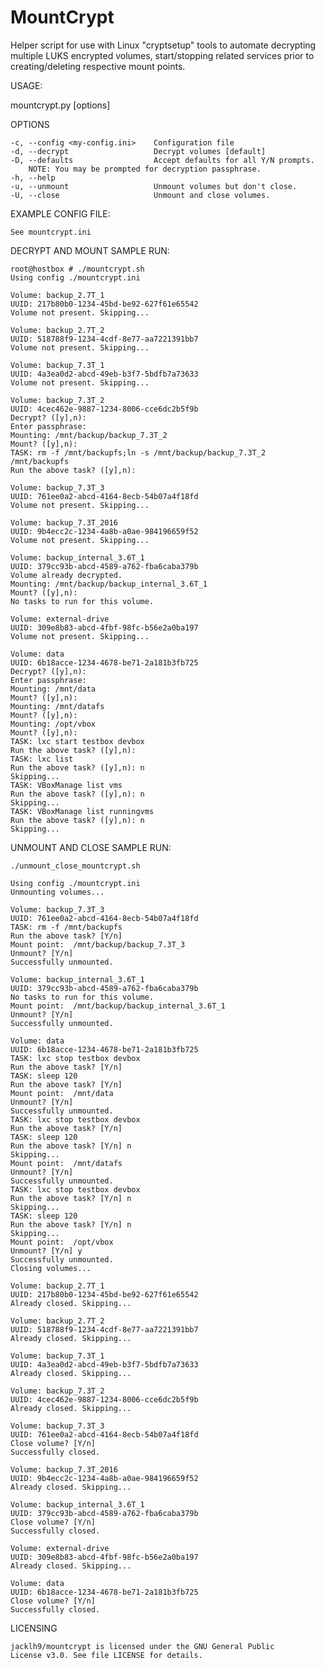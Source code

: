 # MountCrypt
Helper script for use with Linux "cryptsetup" tools to automate decrypting multiple LUKS encrypted volumes, start/stopping related services prior to creating/deleting respective mount points.


USAGE:

mountcrypt.py [options]


OPTIONS

    -c, --config <my-config.ini>    Configuration file
    -d, --decrypt                   Decrypt volumes [default]
    -D, --defaults                  Accept defaults for all Y/N prompts.
        NOTE: You may be prompted for decryption passphrase.
    -h, --help
    -u, --unmount                   Unmount volumes but don't close.
    -U, --close                     Unmount and close volumes.         

EXAMPLE CONFIG FILE:

    See mountcrypt.ini


DECRYPT AND MOUNT SAMPLE RUN:

    root@hostbox # ./mountcrypt.sh
    Using config ./mountcrypt.ini
    
    Volume: backup_2.7T_1
    UUID: 217b80b0-1234-45bd-be92-627f61e65542
    Volume not present. Skipping...
    
    Volume: backup_2.7T_2
    UUID: 518788f9-1234-4cdf-8e77-aa7221391bb7
    Volume not present. Skipping...
    
    Volume: backup_7.3T_1
    UUID: 4a3ea0d2-abcd-49eb-b3f7-5bdfb7a73633
    Volume not present. Skipping...
    
    Volume: backup_7.3T_2
    UUID: 4cec462e-9887-1234-8006-cce6dc2b5f9b
    Decrypt? ([y],n):
    Enter passphrase:
    Mounting: /mnt/backup/backup_7.3T_2
    Mount? ([y],n):
    TASK: rm -f /mnt/backupfs;ln -s /mnt/backup/backup_7.3T_2 /mnt/backupfs
    Run the above task? ([y],n):
    
    Volume: backup_7.3T_3
    UUID: 761ee0a2-abcd-4164-8ecb-54b07a4f18fd
    Volume not present. Skipping...
    
    Volume: backup_7.3T_2016
    UUID: 9b4ecc2c-1234-4a8b-a0ae-984196659f52
    Volume not present. Skipping...
    
    Volume: backup_internal_3.6T_1
    UUID: 379cc93b-abcd-4589-a762-fba6caba379b
    Volume already decrypted.
    Mounting: /mnt/backup/backup_internal_3.6T_1
    Mount? ([y],n):
    No tasks to run for this volume.
    
    Volume: external-drive
    UUID: 309e8b83-abcd-4fbf-98fc-b56e2a0ba197
    Volume not present. Skipping...
    
    Volume: data
    UUID: 6b18acce-1234-4678-be71-2a181b3fb725
    Decrypt? ([y],n):
    Enter passphrase:
    Mounting: /mnt/data
    Mount? ([y],n):
    Mounting: /mnt/datafs
    Mount? ([y],n):
    Mounting: /opt/vbox
    Mount? ([y],n):
    TASK: lxc start testbox devbox
    Run the above task? ([y],n):
    TASK: lxc list
    Run the above task? ([y],n): n
    Skipping...
    TASK: VBoxManage list vms
    Run the above task? ([y],n): n
    Skipping...
    TASK: VBoxManage list runningvms
    Run the above task? ([y],n): n
    Skipping...
    

UNMOUNT AND CLOSE SAMPLE RUN:

    ./unmount_close_mountcrypt.sh 

    Using config ./mountcrypt.ini
    Unmounting volumes...

    Volume: backup_7.3T_3
    UUID: 761ee0a2-abcd-4164-8ecb-54b07a4f18fd
    TASK: rm -f /mnt/backupfs
    Run the above task? [Y/n] 
    Mount point:  /mnt/backup/backup_7.3T_3
    Unmount? [Y/n] 
    Successfully unmounted.

    Volume: backup_internal_3.6T_1
    UUID: 379cc93b-abcd-4589-a762-fba6caba379b
    No tasks to run for this volume.
    Mount point:  /mnt/backup/backup_internal_3.6T_1
    Unmount? [Y/n] 
    Successfully unmounted.

    Volume: data
    UUID: 6b18acce-1234-4678-be71-2a181b3fb725
    TASK: lxc stop testbox devbox
    Run the above task? [Y/n] 
    TASK: sleep 120
    Run the above task? [Y/n] 
    Mount point:  /mnt/data
    Unmount? [Y/n] 
    Successfully unmounted.
    TASK: lxc stop testbox devbox
    Run the above task? [Y/n] 
    TASK: sleep 120
    Run the above task? [Y/n] n
    Skipping...
    Mount point:  /mnt/datafs
    Unmount? [Y/n] 
    Successfully unmounted.
    TASK: lxc stop testbox devbox
    Run the above task? [Y/n] n
    Skipping...
    TASK: sleep 120
    Run the above task? [Y/n] n
    Skipping...
    Mount point:  /opt/vbox
    Unmount? [Y/n] y
    Successfully unmounted.
    Closing volumes...

    Volume: backup_2.7T_1
    UUID: 217b80b0-1234-45bd-be92-627f61e65542
    Already closed. Skipping...

    Volume: backup_2.7T_2
    UUID: 518788f9-1234-4cdf-8e77-aa7221391bb7
    Already closed. Skipping...

    Volume: backup_7.3T_1
    UUID: 4a3ea0d2-abcd-49eb-b3f7-5bdfb7a73633
    Already closed. Skipping...

    Volume: backup_7.3T_2
    UUID: 4cec462e-9887-1234-8006-cce6dc2b5f9b
    Already closed. Skipping...

    Volume: backup_7.3T_3
    UUID: 761ee0a2-abcd-4164-8ecb-54b07a4f18fd
    Close volume? [Y/n] 
    Successfully closed.

    Volume: backup_7.3T_2016
    UUID: 9b4ecc2c-1234-4a8b-a0ae-984196659f52
    Already closed. Skipping...

    Volume: backup_internal_3.6T_1
    UUID: 379cc93b-abcd-4589-a762-fba6caba379b
    Close volume? [Y/n] 
    Successfully closed.

    Volume: external-drive
    UUID: 309e8b83-abcd-4fbf-98fc-b56e2a0ba197
    Already closed. Skipping...

    Volume: data
    UUID: 6b18acce-1234-4678-be71-2a181b3fb725
    Close volume? [Y/n] 
    Successfully closed.
    
LICENSING

    jacklh9/mountcrypt is licensed under the GNU General Public
    License v3.0. See file LICENSE for details.
